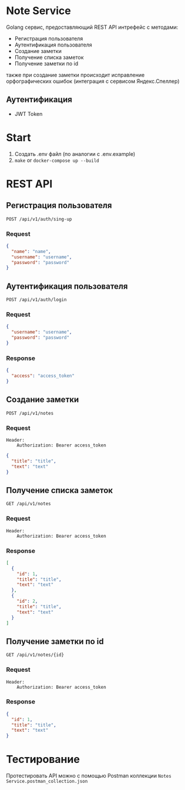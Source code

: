# Note Service

Golang сервис, предоставляющий REST API интрефейс с методами:
* Регистрация пользователя
* Аутентификация пользователя
* Создание заметки
* Получение списка заметок
* Получение заметки по id

также при создание заметки происходит исправление орфографических ошибок 
(интеграция с сервисом Яндекс.Спеллер)

## Аутентификация
* JWT Token

# Start
1) Создать .env файл (по аналогии с .env.example)
2) `make` or `docker-compose up --build`

# REST API

## Регистрация пользователя

`POST /api/v1/auth/sing-up`

### Request
```json
{
  "name": "name",
  "username": "username",
  "password": "password"
}
```

## Аутентификация пользователя

`POST /api/v1/auth/login`

### Request
```json
{
  "username": "username",
  "password": "password"
}
```

### Response
```json
{
  "access": "access_token"
}
```
 
## Создание заметки

`POST /api/v1/notes`

### Request
```
Header:
    Authorization: Bearer access_token
```

```json
{
  "title": "title",
  "text": "text"
}
```

## Получение списка заметок

`GET /api/v1/notes`

### Request
```
Header:
    Authorization: Bearer access_token
```

### Response
```json
[
  {
    "id": 1,
    "title": "title",
    "text": "text"
  },
  {
    "id": 2,
    "title": "title",
    "text": "text"
  }
]
```

## Получение заметки по id

`GET /api/v1/notes/{id}`

### Request
```
Header:
    Authorization: Bearer access_token
```

### Response
```json
{
  "id": 1,
  "title": "title",
  "text": "text"
}
```

# Тестирование 
Протестировать API можно с помощью Postman коллекции `Notes Service.postman_collection.json` 